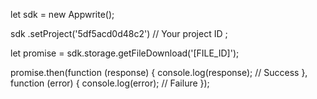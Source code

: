 let sdk = new Appwrite();

sdk
    .setProject('5df5acd0d48c2') // Your project ID
;

let promise = sdk.storage.getFileDownload('[FILE_ID]');

promise.then(function (response) {
    console.log(response); // Success
}, function (error) {
    console.log(error); // Failure
});
